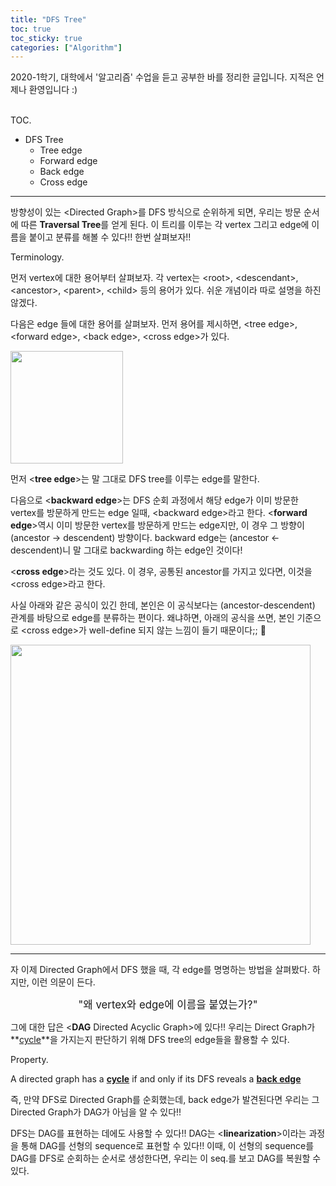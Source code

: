 ```yaml
---
title: "DFS Tree"
toc: true
toc_sticky: true
categories: ["Algorithm"]
---
```



2020-1학기, 대학에서 '알고리즘' 수업을 듣고 공부한 바를 정리한 글입니다. 지적은 언제나 환영입니다 :)

<br><span class="statement-title">TOC.</span><br>

- DFS Tree
  - Tree edge
  - Forward edge
  - Back edge
  - Cross edge

<hr/>

방향성이 있는 \<Directed Graph\>를 DFS 방식으로 순위하게 되면, 우리는 방문 순서에 따른 **Traversal Tree**를 얻게 된다. 이 트리를 이루는 각 vertex 그리고 edge에 이름을 붙이고 분류를 해볼 수 있다!! 한번 살펴보자!!

<span class="statement-title">Terminology.</span><br>

먼저 vertex에 대한 용어부터 살펴보자. 각 vertex는 \<root\>, \<descendant\>, \<ancestor\>, \<parent\>, \<child\> 등의 용어가 있다. 쉬운 개념이라 따로 설명을 하진 않겠다.

다음은 edge 들에 대한 용어를 살펴보자. 먼저 용어를 제시하면, \<tree edge\>, \<forward edge\>, \<back edge\>, \<cross edge\>가 있다.

<div class="img-wrapper">
  <img src="{{ "/images/computer-science/algorithm/dfs-tree-1.jpg" | relative_url }}" width="180px">
</div>

먼저 \<**tree edge**\>는 말 그대로 DFS tree를 이루는 edge를 말한다.

다음으로 \<**backward edge**\>는 DFS 순회 과정에서 해당 edge가 이미 방문한 vertex를 방문하게 만드는 edge 일때, \<backward edge\>라고 한다. \<**forward edge**\>역시 이미 방문한 vertex를 방문하게 만드는 edge지만, 이 경우 그 방향이 (ancestor → descendent) 방향이다. backward edge는 (ancestor ← descendent)니 말 그대로 backwarding 하는 edge인 것이다!

\<**cross edge**\>라는 것도 있다. 이 경우, 공통된 ancestor를 가지고 있다면, 이것을  \<cross edge\>라고 한다.

사실 아래와 같은 공식이 있긴 한데, 본인은 이 공식보다는 (ancestor-descendent) 관계를 바탕으로 edge를 분류하는 편이다. 왜냐하면, 아래의 공식을 쓰면, 본인 기준으로 \<cross edge\>가 well-define 되지 않는 느낌이 들기 때문이다;; 🤔

<div class="img-wrapper">
  <img src="{{ "/images/computer-science/algorithm/dfs-tree-2.jpg" | relative_url }}" width="480px">
</div>

<hr/>

자 이제 Directed Graph에서 DFS 했을 때, 각 edge를 명명하는 방법을 살펴봤다. 하지만, 이런 의문이 든다.

<div style="text-align: center;">

<big>"왜 vertex와 edge에 이름을 붙였는가?"</big>

</div>

그에 대한 답은 \<**DAG** Directed Acyclic Graph\>에 있다!! 우리는 Direct Graph가 **<u>cycle</u>**을 가지는지 판단하기 위해 DFS tree의 edge들을 활용할 수 있다.

<span class="statement-title">Property.</span><br>

A directed graph has a **<u>cycle</u>** if and only if its DFS reveals a **<u>back edge</u>**

즉, 만약 DFS로 Directed Graph를 순회했는데, back edge가 발견된다면 우리는 그 Directed Graph가 DAG가 아님을 알 수 있다!!

DFS는 DAG를 표현하는 데에도 사용할 수 있다!! DAG는 \<**linearization**\>이라는 과정을 통해 DAG를 선형의 sequence로 표현할 수 있다!! 이때, 이 선형의 sequence를 DAG를 DFS로 순회하는 순서로 생성한다면, 우리는 이 seq.를 보고 DAG를 복원할 수 있다.




